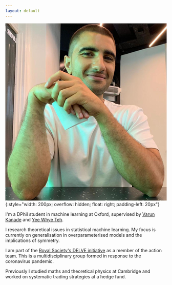 ```yaml
---
layout: default
---
```


![Bryn Elesedy](/images/web_pic.jpeg){:style="width: 200px; overflow: hidden; float: right; padding-left: 20px"}

I'm a DPhil student in machine learning at Oxford, supervised by 
[Varun Kanade](http://www.cs.ox.ac.uk/people/varun.kanade/myindex.html) and [Yee Whye Teh](https://www.stats.ox.ac.uk/~teh/).
<!--I'm also part of the [Autonomous Intelligent Machines and Systems CDT](http://aims.robots.ox.ac.uk/).-->

I research theoretical issues in statistical machine learning.
My focus is currently on generalisation in overparameterised models and the implications of symmetry.

I am part of the [Royal Society's DELVE initiative](https://rs-delve.github.io/) as a member of the action team.
This is a multidisciplinary group formed in response to the coronavirus pandemic.

Previously I studied maths and theoretical physics at Cambridge
and worked on systematic trading strategies at a hedge fund.

